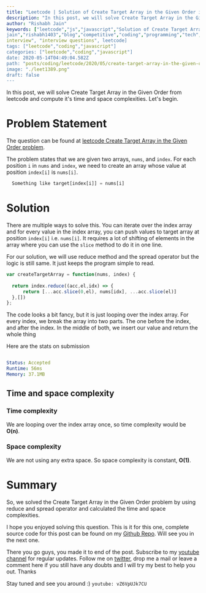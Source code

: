 ```yaml
---
title: "Leetcode | Solution of Create Target Array in the Given Order in JavaScript"
description: "In this post, we will solve Create Target Array in the Given Order from leetcode and compute it's time and space complexities. Let's begin."
author: "Rishabh Jain"
keywords: ["leetcode","js","javascript","Solution of Create Target Array in the Given Order","rishabh","jain","rishabh
jain","rishabh1403","blog","competitive","coding","programming","tech","technology",
interview", "interview questions", leetcode]
tags: ["leetcode","coding","javascript"]
categories: ["leetcode","coding","javascript"]
date: 2020-05-14T04:49:04.582Z
path: "posts/coding/leetcode/2020/05/create-target-array-in-the-given-order/"
image: "./leet1389.png"
draft: false
---
```


In this post, we will solve Create Target Array in the Given Order from leetcode and compute it's time and space complexities. Let's begin.
<!--more-->

# Problem Statement
The question can be found at [leetcode Create Target Array in the Given Order problem](https://leetcode.com/problems/create-target-array-in-the-given-order/).

The problem states that we are given two arrays, `nums`, and `index`. For each position `i` in `nums` and `index`, we need to create an array whose value at position `index[i]` is `nums[i]`. 

```js
  Something like target[index[i]] = nums[i]
```


# Solution

There are multiple ways to solve this. You can iterate over the index array and for every value in the index array, you can push values to target array at position `index[i]` i.e. `nums[i]`. It requires a lot of shifting of elements in the array where you can use the `slice` method to do it in one line. 

For our solution, we will use reduce method and the spread operator but the logic is still same. It just keeps the program simple to read.


```js
var createTargetArray = function(nums, index) {
    
  return index.reduce((acc,el,idx) => {
      return [...acc.slice(0,el), nums[idx], ...acc.slice(el)]
  },[])
};

```

The code looks a bit fancy, but it is just looping over the index array. For every index, we break the array into two parts. The one before the index, and after the index. In the middle of both, we insert our value and return the whole thing


Here are the stats on submission

```yaml

Status: Accepted
Runtime: 56ms
Memory: 37.1MB

```

## Time and space complexity

### Time complexity

We are looping over the index array once, so time complexity
would be **O(n)**.

### Space complexity

We are not using any extra space. So space
complexity is constant, **O(1)**.

# Summary

So, we solved the Create Target Array in the Given Order problem by using reduce and spread operator and calculated the time and space complexities.

I hope you enjoyed solving this question. This is it for this one, complete source code for this post can be found on my [Github Repo](https://github.com/rishabh1403/leetcode-javascript-solutions). Will see you in the next one.

There you go guys, you made it to end of the post.  Subscribe to my [youtube channel](https://www.youtube.com/rishabh1403) for regular updates. Follow me on [twitter](https://www.twitter.com/rishabhjain1403), drop me a mail or leave a comment here if you still have any doubts and I will try my best to help you out. Thanks

Stay tuned and see you around :)
`youtube: vZ6VpUJk7CU`